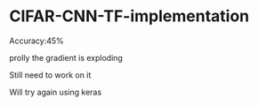 # CIFAR-CNN-TF-implementation

Accuracy:45%

prolly the gradient is exploding

Still need to work on it

Will try again using keras
